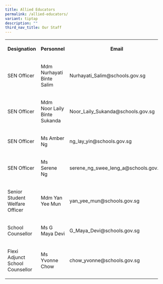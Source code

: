 ```yaml
---
title: Allied Educators
permalink: /allied-educators/
variant: tiptap
description: ""
third_nav_title: Our Staff
---
```

<table style="minWidth: 75px">
<colgroup>
<col>
<col>
<col>
</colgroup>
<tbody>
<tr>
<th rowspan="1" colspan="1">
<p>Designation</p>
</th>
<th rowspan="1" colspan="1">
<p>Personnel</p>
</th>
<th rowspan="1" colspan="1">
<p>Email</p>
</th>
</tr>
<tr>
<td rowspan="1" colspan="1">
<p>SEN Officer</p>
</td>
<td rowspan="1" colspan="1">
<p>Mdm Nurhayati Binte Salim</p>
</td>
<td rowspan="1" colspan="1">
<p>Nurhayati_Salim@schools.gov.sg</p>
</td>
</tr>
<tr>
<td rowspan="1" colspan="1">
<p>SEN Officer
<br>
</p>
</td>
<td rowspan="1" colspan="1">
<p>Mdm Noor Laily Binte Sukanda
<br>
</p>
</td>
<td rowspan="1" colspan="1">
<p>Noor_Laily_Sukanda@schools.gov.sg</p>
</td>
</tr>
<tr>
<td rowspan="1" colspan="1">
<p>SEN Officer</p>
</td>
<td rowspan="1" colspan="1">
<p>Ms Amber Ng</p>
</td>
<td rowspan="1" colspan="1">
<p>ng_lay_yin@schools.gov.sg</p>
</td>
</tr>
<tr>
<td rowspan="1" colspan="1">
<p>SEN Officer</p>
</td>
<td rowspan="1" colspan="1">
<p>Ms Serene Ng</p>
</td>
<td rowspan="1" colspan="1">
<p>serene_ng_swee_leng_a@schools.gov.sg</p>
</td>
</tr>
<tr>
<td rowspan="1" colspan="1">
<p>Senior Student Welfare Officer
<br>
</p>
</td>
<td rowspan="1" colspan="1">
<p>Mdm Yan Yee Mun</p>
</td>
<td rowspan="1" colspan="1">
<p>yan_yee_mun@schools.gov.sg</p>
</td>
</tr>
<tr>
<td rowspan="1" colspan="1">
<p>School Counsellor
<br>
</p>
</td>
<td rowspan="1" colspan="1">
<p>Ms G Maya Devi</p>
</td>
<td rowspan="1" colspan="1">
<p>G_Maya_Devi@schools.gov.sg</p>
</td>
</tr>
<tr>
<td rowspan="1" colspan="1">
<p>Flexi Adjunct School Counsellor</p>
</td>
<td rowspan="1" colspan="1">
<p>Ms Yvonne Chow</p>
</td>
<td rowspan="1" colspan="1">
<p>chow_yvonne@schools.gov.sg</p>
</td>
</tr>
</tbody>
</table>
<p></p>
